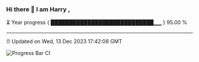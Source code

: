 ### Hi there 👋 I am Harry , 

⏳ Year progress { ████████████████████████████▁▁ } 95.00 %

---

⏰ Updated on Wed, 13 Dec 2023 17:42:08 GMT

![Progress Bar CI](https://github.com/duykhang68/duykhang68/workflows/Progress%20Bar%20CI/badge.svg)
